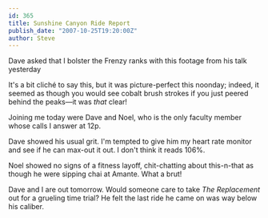```yaml
---
id: 365
title: Sunshine Canyon Ride Report
publish_date: "2007-10-25T19:20:00Z"
author: Steve
---
```

  
Dave asked that I bolster the Frenzy ranks with this footage from his talk yesterday

It's a bit cliché to say this, but it was picture-perfect this noonday; indeed, it seemed as though you would see cobalt brush strokes if you just peered behind the peaks—it was _that_ clear!

Joining me today were Dave and Noel, who is the only faculty member whose calls I answer at 12p.

Dave showed his usual grit. I'm tempted to give him my heart rate monitor and see if he can max-out it out. I don't think it reads 106%.

Noel showed no signs of a fitness layoff, chit-chatting about this-n-that as though he were sipping chai at Amante. What a brut!

Dave and I are out tomorrow. Would someone care to take _The Replacement_ out for a grueling time trial? He felt the last ride he came on was way below his caliber.
